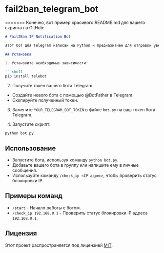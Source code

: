 # fail2ban_telegram_bot
=======
Конечно, вот пример красивого README.md для вашего скрипта на GitHub:

```markdown
# Fail2Ban IP Notification Bot

Этот бот для Telegram написан на Python и предназначен для отправки уведомлений о блокировке IP-адресов в программе Fail2Ban.

## Установка

1. Установите необходимые зависимости:

```shell
pip install telebot
```

2. Получите токен вашего бота Telegram:

- Создайте нового бота с помощью @BotFather в Telegram.
- Скопируйте полученный токен.

3. Замените `YOUR_TELEGRAM_BOT_TOKEN` в файле `bot.py` на ваш токен бота Telegram.

4. Запустите скрипт:

```shell
python bot.py
```

## Использование

- Запустите бота, используя команду `python bot.py`.
- Добавьте вашего бота в группу или напишите ему в личные сообщения.
- Используйте команду `/check_ip <IP адрес>`, чтобы проверить статус блокировки IP.

## Примеры команд

- `/start` - Начало работы с ботом.
- `/check_ip 192.168.0.1` - Проверить статус блокировки IP адреса `192.168.0.1`.

## Лицензия

Этот проект распространяется под лицензией [MIT](LICENSE).
```
